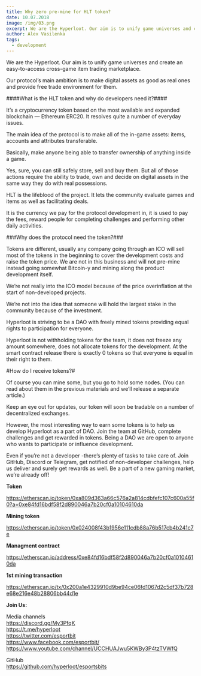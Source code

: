 ```yaml
---
title: Why zero pre-mine for HLT token?
date: 10.07.2018
image: /img/03.png
excerpt: We are the Hyperloot. Our aim is to unify game universes and create an easy-to-access cross-game item trading marketplace.
author: Alex Vasilenka
tags:
  - development
---
```


We are the Hyperloot. Our aim is to unify game universes and create an easy-to-access cross-game item trading marketplace.

Our protocol’s main ambition is to make digital assets as good as real ones and provide free trade environment for them.

####What is the HLT token and why do developers need it?####

It’s a cryptocurrency token based on the most available and expanded blockchain — Ethereum ERC20. It resolves quite a number of everyday issues.

The main idea of the protocol is to make all of the in-game assets: items, accounts and attributes transferable.

Basically, make anyone being able to transfer ownership of anything inside a game.

Yes, sure, you can still safely store, sell and buy them. But all of those actions require the ability to trade, own and decide on digital assets in the same way they do with real possessions.

HLT is the lifeblood of the project. It lets the community evaluate games and items as well as facilitating deals.

It is the currency we pay for the protocol development in, it is used to pay the fees, reward people for completing challenges and performing other daily activities.

###Why does the protocol need the token?###

Tokens are different, usually any company going through an ICO will sell most of the tokens in the beginning to cover the development costs and raise the token price. We are not in this business and will not pre-mine instead going somewhat Bitcoin-y and mining along the product development itself.

We’re not really into the ICO model because of the price overinflation at the start of non-developed projects.

We’re not into the idea that someone will hold the largest stake in the community because of the investment.

Hyperloot is striving to be a DAO with freely mined tokens providing equal rights to participation for everyone.

Hyperloot is not withholding tokens for the team, it does not freeze any amount somewhere, does not allocate tokens for the development. At the smart contract release there is exactly 0 tokens so that everyone is equal in their right to them.

#How do I receive tokens?#

Of course you can mine some, but you go to hold some nodes. (You can read about them in the previous materials and we’ll release a separate article.)

Keep an eye out for updates, our token will soon be tradable on a number of decentralized exchanges.

However, the most interesting way to earn some tokens is to help us develop Hyperloot as a part of DAO. Join the team at GitHub, complete challenges and get rewarded in tokens. Being a DAO we are open to anyone who wants to participate or influence development.

Even if you’re not a developer -there’s plenty of tasks to take care of. Join GitHub, Discord or Telegram, get notified of non-developer challenges, help us deliver and surely get rewards as well. Be a part of a new gaming market, we’re already off!

**Token**

https://etherscan.io/token/0xa809d363a66c576a2a814cdbfefc107c600a55f0?a=0xe84fd16bdf58f2d890046a7b20cf0a10104610da

**Mining token**

https://etherscan.io/token/0x024008f43b1956e111cdb88a76b517cb4b241c7e

**Managment contract**

https://etherscan.io/address/0xe84fd16bdf58f2d890046a7b20cf0a10104610da

**1st mining transaction**

https://etherscan.io/tx/0x200a1e4329910d9be94ce06fd1067d2c5df37b728e68e216e48b28806bb44d1e

**Join Us:**

Media channels</br>
https://discord.gg/My3PfqK</br>
https://t.me/hyperloot</br>
https://twitter.com/esportbit</br>
https://www.facebook.com/esportbit/</br>
https://www.youtube.com/channel/UCCHUAJwu5KWBy3P4tzTVWfQ</br>

GitHub</br>
https://github.com/hyperloot/esportsbits

